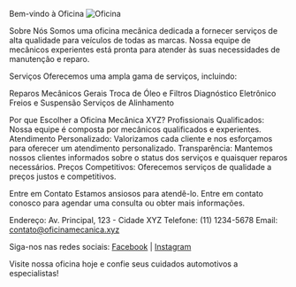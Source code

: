Bem-vindo à Oficina
![Oficina](C:\Users\David\docusaurus-ghpages\static\img\Logo.PNG)

Sobre Nós
Somos uma oficina mecânica dedicada a fornecer serviços de alta qualidade para veículos de todas as marcas. Nossa equipe de mecânicos experientes está pronta para atender às suas necessidades de manutenção e reparo.

Serviços
Oferecemos uma ampla gama de serviços, incluindo:

Reparos Mecânicos Gerais
Troca de Óleo e Filtros
Diagnóstico Eletrônico
Freios e Suspensão
Serviços de Alinhamento

Por que Escolher a Oficina Mecânica XYZ?
Profissionais Qualificados: Nossa equipe é composta por mecânicos qualificados e experientes.
Atendimento Personalizado: Valorizamos cada cliente e nos esforçamos para oferecer um atendimento personalizado.
Transparência: Mantemos nossos clientes informados sobre o status dos serviços e quaisquer reparos necessários.
Preços Competitivos: Oferecemos serviços de qualidade a preços justos e competitivos.

Entre em Contato
Estamos ansiosos para atendê-lo. Entre em contato conosco para agendar uma consulta ou obter mais informações.

Endereço: Av. Principal, 123 - Cidade XYZ
Telefone: (11) 1234-5678
Email: contato@oficinamecanica.xyz

Siga-nos nas redes sociais: [Facebook](C:\Users\David\docusaurus-ghpages\static\img\facebook.png) | [Instagram](C:\Users\David\docusaurus-ghpages\static\img\instagram.png)

Visite nossa oficina hoje e confie seus cuidados automotivos a especialistas!

